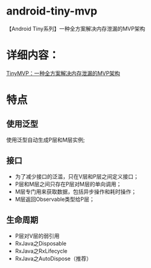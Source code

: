 # android-tiny-mvp
【Android Tiny系列】一种全方案解决内存泄漏的MVP架构

# 详细内容：
[TinyMVP：一种全方案解决内存泄漏的MVP架构](https://blog.csdn.net/ddnosh/article/details/101664677)

# 特点
## 使用泛型
使用泛型自动生成P层和M层实例;

## 接口
- 为了减少接口的泛滥，只在V层和P层之间定义接口；
- P层和M层之间只存在P层对M层的单向调用；
- M层专门用来获取数据，包括异步操作和耗时操作；
- M层返回Observable类型给P层；

## 生命周期
- P层对V层的弱引用
- RxJava之Disposable
- RxJava之RxLifecycle
- RxJava之AutoDispose（推荐）
